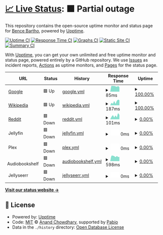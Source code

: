# [📈 Live Status](https://kockabence.github.io/upptime): <!--live status--> **🟧 Partial outage**

This repository contains the open-source uptime monitor and status page for [Bence Bartho](https://kockabence.github.io/upptime), powered by [Upptime](https://github.com/upptime/upptime).

[![Uptime CI](https://github.com/kockabence/upptime/workflows/Uptime%20CI/badge.svg)](https://github.com/kockabence/upptime/actions?query=workflow%3A%22Uptime+CI%22)
[![Response Time CI](https://github.com/kockabence/upptime/workflows/Response%20Time%20CI/badge.svg)](https://github.com/kockabence/upptime/actions?query=workflow%3A%22Response+Time+CI%22)
[![Graphs CI](https://github.com/kockabence/upptime/workflows/Graphs%20CI/badge.svg)](https://github.com/kockabence/upptime/actions?query=workflow%3A%22Graphs+CI%22)
[![Static Site CI](https://github.com/kockabence/upptime/workflows/Static%20Site%20CI/badge.svg)](https://github.com/kockabence/upptime/actions?query=workflow%3A%22Static+Site+CI%22)
[![Summary CI](https://github.com/kockabence/upptime/workflows/Summary%20CI/badge.svg)](https://github.com/kockabence/upptime/actions?query=workflow%3A%22Summary+CI%22)

With [Upptime](https://upptime.js.org), you can get your own unlimited and free uptime monitor and status page, powered entirely by a GitHub repository. We use [Issues](https://github.com/kockabence/upptime/issues) as incident reports, [Actions](https://github.com/kockabence/upptime/actions) as uptime monitors, and [Pages](https://kockabence.github.io/upptime) for the status page.

<!--start: status pages-->
<!-- This summary is generated by Upptime (https://github.com/upptime/upptime) -->
<!-- Do not edit this manually, your changes will be overwritten -->
<!-- prettier-ignore -->
| URL | Status | History | Response Time | Uptime |
| --- | ------ | ------- | ------------- | ------ |
| <img alt="" src="https://icons.duckduckgo.com/ip3/www.google.com.ico" height="13"> [Google](https://www.google.com) | 🟩 Up | [google.yml](https://github.com/kockabence/upptime/commits/HEAD/history/google.yml) | <details><summary><img alt="Response time graph" src="./graphs/google/response-time-week.png" height="20"> 85ms</summary><br><a href="https://status.bencebartho.com/history/google"><img alt="Response time 112" src="https://img.shields.io/endpoint?url=https%3A%2F%2Fraw.githubusercontent.com%2Fkockabence%2Fupptime%2FHEAD%2Fapi%2Fgoogle%2Fresponse-time.json"></a><br><a href="https://status.bencebartho.com/history/google"><img alt="24-hour response time 80" src="https://img.shields.io/endpoint?url=https%3A%2F%2Fraw.githubusercontent.com%2Fkockabence%2Fupptime%2FHEAD%2Fapi%2Fgoogle%2Fresponse-time-day.json"></a><br><a href="https://status.bencebartho.com/history/google"><img alt="7-day response time 85" src="https://img.shields.io/endpoint?url=https%3A%2F%2Fraw.githubusercontent.com%2Fkockabence%2Fupptime%2FHEAD%2Fapi%2Fgoogle%2Fresponse-time-week.json"></a><br><a href="https://status.bencebartho.com/history/google"><img alt="30-day response time 97" src="https://img.shields.io/endpoint?url=https%3A%2F%2Fraw.githubusercontent.com%2Fkockabence%2Fupptime%2FHEAD%2Fapi%2Fgoogle%2Fresponse-time-month.json"></a><br><a href="https://status.bencebartho.com/history/google"><img alt="1-year response time 112" src="https://img.shields.io/endpoint?url=https%3A%2F%2Fraw.githubusercontent.com%2Fkockabence%2Fupptime%2FHEAD%2Fapi%2Fgoogle%2Fresponse-time-year.json"></a></details> | <details><summary><a href="https://status.bencebartho.com/history/google">100.00%</a></summary><a href="https://status.bencebartho.com/history/google"><img alt="All-time uptime 100.00%" src="https://img.shields.io/endpoint?url=https%3A%2F%2Fraw.githubusercontent.com%2Fkockabence%2Fupptime%2FHEAD%2Fapi%2Fgoogle%2Fuptime.json"></a><br><a href="https://status.bencebartho.com/history/google"><img alt="24-hour uptime 100.00%" src="https://img.shields.io/endpoint?url=https%3A%2F%2Fraw.githubusercontent.com%2Fkockabence%2Fupptime%2FHEAD%2Fapi%2Fgoogle%2Fuptime-day.json"></a><br><a href="https://status.bencebartho.com/history/google"><img alt="7-day uptime 100.00%" src="https://img.shields.io/endpoint?url=https%3A%2F%2Fraw.githubusercontent.com%2Fkockabence%2Fupptime%2FHEAD%2Fapi%2Fgoogle%2Fuptime-week.json"></a><br><a href="https://status.bencebartho.com/history/google"><img alt="30-day uptime 100.00%" src="https://img.shields.io/endpoint?url=https%3A%2F%2Fraw.githubusercontent.com%2Fkockabence%2Fupptime%2FHEAD%2Fapi%2Fgoogle%2Fuptime-month.json"></a><br><a href="https://status.bencebartho.com/history/google"><img alt="1-year uptime 99.98%" src="https://img.shields.io/endpoint?url=https%3A%2F%2Fraw.githubusercontent.com%2Fkockabence%2Fupptime%2FHEAD%2Fapi%2Fgoogle%2Fuptime-year.json"></a></details>
| <img alt="" src="https://icons.duckduckgo.com/ip3/en.wikipedia.org.ico" height="13"> [Wikipedia](https://en.wikipedia.org) | 🟩 Up | [wikipedia.yml](https://github.com/kockabence/upptime/commits/HEAD/history/wikipedia.yml) | <details><summary><img alt="Response time graph" src="./graphs/wikipedia/response-time-week.png" height="20"> 187ms</summary><br><a href="https://status.bencebartho.com/history/wikipedia"><img alt="Response time 217" src="https://img.shields.io/endpoint?url=https%3A%2F%2Fraw.githubusercontent.com%2Fkockabence%2Fupptime%2FHEAD%2Fapi%2Fwikipedia%2Fresponse-time.json"></a><br><a href="https://status.bencebartho.com/history/wikipedia"><img alt="24-hour response time 234" src="https://img.shields.io/endpoint?url=https%3A%2F%2Fraw.githubusercontent.com%2Fkockabence%2Fupptime%2FHEAD%2Fapi%2Fwikipedia%2Fresponse-time-day.json"></a><br><a href="https://status.bencebartho.com/history/wikipedia"><img alt="7-day response time 187" src="https://img.shields.io/endpoint?url=https%3A%2F%2Fraw.githubusercontent.com%2Fkockabence%2Fupptime%2FHEAD%2Fapi%2Fwikipedia%2Fresponse-time-week.json"></a><br><a href="https://status.bencebartho.com/history/wikipedia"><img alt="30-day response time 156" src="https://img.shields.io/endpoint?url=https%3A%2F%2Fraw.githubusercontent.com%2Fkockabence%2Fupptime%2FHEAD%2Fapi%2Fwikipedia%2Fresponse-time-month.json"></a><br><a href="https://status.bencebartho.com/history/wikipedia"><img alt="1-year response time 217" src="https://img.shields.io/endpoint?url=https%3A%2F%2Fraw.githubusercontent.com%2Fkockabence%2Fupptime%2FHEAD%2Fapi%2Fwikipedia%2Fresponse-time-year.json"></a></details> | <details><summary><a href="https://status.bencebartho.com/history/wikipedia">100.00%</a></summary><a href="https://status.bencebartho.com/history/wikipedia"><img alt="All-time uptime 100.00%" src="https://img.shields.io/endpoint?url=https%3A%2F%2Fraw.githubusercontent.com%2Fkockabence%2Fupptime%2FHEAD%2Fapi%2Fwikipedia%2Fuptime.json"></a><br><a href="https://status.bencebartho.com/history/wikipedia"><img alt="24-hour uptime 100.00%" src="https://img.shields.io/endpoint?url=https%3A%2F%2Fraw.githubusercontent.com%2Fkockabence%2Fupptime%2FHEAD%2Fapi%2Fwikipedia%2Fuptime-day.json"></a><br><a href="https://status.bencebartho.com/history/wikipedia"><img alt="7-day uptime 100.00%" src="https://img.shields.io/endpoint?url=https%3A%2F%2Fraw.githubusercontent.com%2Fkockabence%2Fupptime%2FHEAD%2Fapi%2Fwikipedia%2Fuptime-week.json"></a><br><a href="https://status.bencebartho.com/history/wikipedia"><img alt="30-day uptime 100.00%" src="https://img.shields.io/endpoint?url=https%3A%2F%2Fraw.githubusercontent.com%2Fkockabence%2Fupptime%2FHEAD%2Fapi%2Fwikipedia%2Fuptime-month.json"></a><br><a href="https://status.bencebartho.com/history/wikipedia"><img alt="1-year uptime 100.00%" src="https://img.shields.io/endpoint?url=https%3A%2F%2Fraw.githubusercontent.com%2Fkockabence%2Fupptime%2FHEAD%2Fapi%2Fwikipedia%2Fuptime-year.json"></a></details>
| <img alt="" src="https://icons.duckduckgo.com/ip3/www.reddit.com.ico" height="13"> [Reddit](https://www.reddit.com) | 🟥 Down | [reddit.yml](https://github.com/kockabence/upptime/commits/HEAD/history/reddit.yml) | <details><summary><img alt="Response time graph" src="./graphs/reddit/response-time-week.png" height="20"> 101ms</summary><br><a href="https://status.bencebartho.com/history/reddit"><img alt="Response time 128" src="https://img.shields.io/endpoint?url=https%3A%2F%2Fraw.githubusercontent.com%2Fkockabence%2Fupptime%2FHEAD%2Fapi%2Freddit%2Fresponse-time.json"></a><br><a href="https://status.bencebartho.com/history/reddit"><img alt="24-hour response time 81" src="https://img.shields.io/endpoint?url=https%3A%2F%2Fraw.githubusercontent.com%2Fkockabence%2Fupptime%2FHEAD%2Fapi%2Freddit%2Fresponse-time-day.json"></a><br><a href="https://status.bencebartho.com/history/reddit"><img alt="7-day response time 101" src="https://img.shields.io/endpoint?url=https%3A%2F%2Fraw.githubusercontent.com%2Fkockabence%2Fupptime%2FHEAD%2Fapi%2Freddit%2Fresponse-time-week.json"></a><br><a href="https://status.bencebartho.com/history/reddit"><img alt="30-day response time 93" src="https://img.shields.io/endpoint?url=https%3A%2F%2Fraw.githubusercontent.com%2Fkockabence%2Fupptime%2FHEAD%2Fapi%2Freddit%2Fresponse-time-month.json"></a><br><a href="https://status.bencebartho.com/history/reddit"><img alt="1-year response time 128" src="https://img.shields.io/endpoint?url=https%3A%2F%2Fraw.githubusercontent.com%2Fkockabence%2Fupptime%2FHEAD%2Fapi%2Freddit%2Fresponse-time-year.json"></a></details> | <details><summary><a href="https://status.bencebartho.com/history/reddit">0.00%</a></summary><a href="https://status.bencebartho.com/history/reddit"><img alt="All-time uptime 0.00%" src="https://img.shields.io/endpoint?url=https%3A%2F%2Fraw.githubusercontent.com%2Fkockabence%2Fupptime%2FHEAD%2Fapi%2Freddit%2Fuptime.json"></a><br><a href="https://status.bencebartho.com/history/reddit"><img alt="24-hour uptime 0.00%" src="https://img.shields.io/endpoint?url=https%3A%2F%2Fraw.githubusercontent.com%2Fkockabence%2Fupptime%2FHEAD%2Fapi%2Freddit%2Fuptime-day.json"></a><br><a href="https://status.bencebartho.com/history/reddit"><img alt="7-day uptime 0.00%" src="https://img.shields.io/endpoint?url=https%3A%2F%2Fraw.githubusercontent.com%2Fkockabence%2Fupptime%2FHEAD%2Fapi%2Freddit%2Fuptime-week.json"></a><br><a href="https://status.bencebartho.com/history/reddit"><img alt="30-day uptime 0.00%" src="https://img.shields.io/endpoint?url=https%3A%2F%2Fraw.githubusercontent.com%2Fkockabence%2Fupptime%2FHEAD%2Fapi%2Freddit%2Fuptime-month.json"></a><br><a href="https://status.bencebartho.com/history/reddit"><img alt="1-year uptime 0.00%" src="https://img.shields.io/endpoint?url=https%3A%2F%2Fraw.githubusercontent.com%2Fkockabence%2Fupptime%2FHEAD%2Fapi%2Freddit%2Fuptime-year.json"></a></details>
| <img alt="" src="https://icons.duckduckgo.com/ip3/null.ico" height="13"> Jellyfin | 🟥 Down | [jellyfin.yml](https://github.com/kockabence/upptime/commits/HEAD/history/jellyfin.yml) | <details><summary><img alt="Response time graph" src="./graphs/jellyfin/response-time-week.png" height="20"> 0ms</summary><br><a href="https://status.bencebartho.com/history/jellyfin"><img alt="Response time 1606" src="https://img.shields.io/endpoint?url=https%3A%2F%2Fraw.githubusercontent.com%2Fkockabence%2Fupptime%2FHEAD%2Fapi%2Fjellyfin%2Fresponse-time.json"></a><br><a href="https://status.bencebartho.com/history/jellyfin"><img alt="24-hour response time 0" src="https://img.shields.io/endpoint?url=https%3A%2F%2Fraw.githubusercontent.com%2Fkockabence%2Fupptime%2FHEAD%2Fapi%2Fjellyfin%2Fresponse-time-day.json"></a><br><a href="https://status.bencebartho.com/history/jellyfin"><img alt="7-day response time 0" src="https://img.shields.io/endpoint?url=https%3A%2F%2Fraw.githubusercontent.com%2Fkockabence%2Fupptime%2FHEAD%2Fapi%2Fjellyfin%2Fresponse-time-week.json"></a><br><a href="https://status.bencebartho.com/history/jellyfin"><img alt="30-day response time 0" src="https://img.shields.io/endpoint?url=https%3A%2F%2Fraw.githubusercontent.com%2Fkockabence%2Fupptime%2FHEAD%2Fapi%2Fjellyfin%2Fresponse-time-month.json"></a><br><a href="https://status.bencebartho.com/history/jellyfin"><img alt="1-year response time 1606" src="https://img.shields.io/endpoint?url=https%3A%2F%2Fraw.githubusercontent.com%2Fkockabence%2Fupptime%2FHEAD%2Fapi%2Fjellyfin%2Fresponse-time-year.json"></a></details> | <details><summary><a href="https://status.bencebartho.com/history/jellyfin">0.00%</a></summary><a href="https://status.bencebartho.com/history/jellyfin"><img alt="All-time uptime 44.80%" src="https://img.shields.io/endpoint?url=https%3A%2F%2Fraw.githubusercontent.com%2Fkockabence%2Fupptime%2FHEAD%2Fapi%2Fjellyfin%2Fuptime.json"></a><br><a href="https://status.bencebartho.com/history/jellyfin"><img alt="24-hour uptime 0.00%" src="https://img.shields.io/endpoint?url=https%3A%2F%2Fraw.githubusercontent.com%2Fkockabence%2Fupptime%2FHEAD%2Fapi%2Fjellyfin%2Fuptime-day.json"></a><br><a href="https://status.bencebartho.com/history/jellyfin"><img alt="7-day uptime 0.00%" src="https://img.shields.io/endpoint?url=https%3A%2F%2Fraw.githubusercontent.com%2Fkockabence%2Fupptime%2FHEAD%2Fapi%2Fjellyfin%2Fuptime-week.json"></a><br><a href="https://status.bencebartho.com/history/jellyfin"><img alt="30-day uptime 0.00%" src="https://img.shields.io/endpoint?url=https%3A%2F%2Fraw.githubusercontent.com%2Fkockabence%2Fupptime%2FHEAD%2Fapi%2Fjellyfin%2Fuptime-month.json"></a><br><a href="https://status.bencebartho.com/history/jellyfin"><img alt="1-year uptime 44.80%" src="https://img.shields.io/endpoint?url=https%3A%2F%2Fraw.githubusercontent.com%2Fkockabence%2Fupptime%2FHEAD%2Fapi%2Fjellyfin%2Fuptime-year.json"></a></details>
| <img alt="" src="https://icons.duckduckgo.com/ip3/null.ico" height="13"> Plex | 🟥 Down | [plex.yml](https://github.com/kockabence/upptime/commits/HEAD/history/plex.yml) | <details><summary><img alt="Response time graph" src="./graphs/plex/response-time-week.png" height="20"> 0ms</summary><br><a href="https://status.bencebartho.com/history/plex"><img alt="Response time 834" src="https://img.shields.io/endpoint?url=https%3A%2F%2Fraw.githubusercontent.com%2Fkockabence%2Fupptime%2FHEAD%2Fapi%2Fplex%2Fresponse-time.json"></a><br><a href="https://status.bencebartho.com/history/plex"><img alt="24-hour response time 0" src="https://img.shields.io/endpoint?url=https%3A%2F%2Fraw.githubusercontent.com%2Fkockabence%2Fupptime%2FHEAD%2Fapi%2Fplex%2Fresponse-time-day.json"></a><br><a href="https://status.bencebartho.com/history/plex"><img alt="7-day response time 0" src="https://img.shields.io/endpoint?url=https%3A%2F%2Fraw.githubusercontent.com%2Fkockabence%2Fupptime%2FHEAD%2Fapi%2Fplex%2Fresponse-time-week.json"></a><br><a href="https://status.bencebartho.com/history/plex"><img alt="30-day response time 0" src="https://img.shields.io/endpoint?url=https%3A%2F%2Fraw.githubusercontent.com%2Fkockabence%2Fupptime%2FHEAD%2Fapi%2Fplex%2Fresponse-time-month.json"></a><br><a href="https://status.bencebartho.com/history/plex"><img alt="1-year response time 834" src="https://img.shields.io/endpoint?url=https%3A%2F%2Fraw.githubusercontent.com%2Fkockabence%2Fupptime%2FHEAD%2Fapi%2Fplex%2Fresponse-time-year.json"></a></details> | <details><summary><a href="https://status.bencebartho.com/history/plex">0.00%</a></summary><a href="https://status.bencebartho.com/history/plex"><img alt="All-time uptime 0.00%" src="https://img.shields.io/endpoint?url=https%3A%2F%2Fraw.githubusercontent.com%2Fkockabence%2Fupptime%2FHEAD%2Fapi%2Fplex%2Fuptime.json"></a><br><a href="https://status.bencebartho.com/history/plex"><img alt="24-hour uptime 0.00%" src="https://img.shields.io/endpoint?url=https%3A%2F%2Fraw.githubusercontent.com%2Fkockabence%2Fupptime%2FHEAD%2Fapi%2Fplex%2Fuptime-day.json"></a><br><a href="https://status.bencebartho.com/history/plex"><img alt="7-day uptime 0.00%" src="https://img.shields.io/endpoint?url=https%3A%2F%2Fraw.githubusercontent.com%2Fkockabence%2Fupptime%2FHEAD%2Fapi%2Fplex%2Fuptime-week.json"></a><br><a href="https://status.bencebartho.com/history/plex"><img alt="30-day uptime 0.00%" src="https://img.shields.io/endpoint?url=https%3A%2F%2Fraw.githubusercontent.com%2Fkockabence%2Fupptime%2FHEAD%2Fapi%2Fplex%2Fuptime-month.json"></a><br><a href="https://status.bencebartho.com/history/plex"><img alt="1-year uptime 0.00%" src="https://img.shields.io/endpoint?url=https%3A%2F%2Fraw.githubusercontent.com%2Fkockabence%2Fupptime%2FHEAD%2Fapi%2Fplex%2Fuptime-year.json"></a></details>
| <img alt="" src="https://icons.duckduckgo.com/ip3/null.ico" height="13"> Audiobookshelf | 🟥 Down | [audiobookshelf.yml](https://github.com/kockabence/upptime/commits/HEAD/history/audiobookshelf.yml) | <details><summary><img alt="Response time graph" src="./graphs/audiobookshelf/response-time-week.png" height="20"> 598ms</summary><br><a href="https://status.bencebartho.com/history/audiobookshelf"><img alt="Response time 1636" src="https://img.shields.io/endpoint?url=https%3A%2F%2Fraw.githubusercontent.com%2Fkockabence%2Fupptime%2FHEAD%2Fapi%2Faudiobookshelf%2Fresponse-time.json"></a><br><a href="https://status.bencebartho.com/history/audiobookshelf"><img alt="24-hour response time 549" src="https://img.shields.io/endpoint?url=https%3A%2F%2Fraw.githubusercontent.com%2Fkockabence%2Fupptime%2FHEAD%2Fapi%2Faudiobookshelf%2Fresponse-time-day.json"></a><br><a href="https://status.bencebartho.com/history/audiobookshelf"><img alt="7-day response time 598" src="https://img.shields.io/endpoint?url=https%3A%2F%2Fraw.githubusercontent.com%2Fkockabence%2Fupptime%2FHEAD%2Fapi%2Faudiobookshelf%2Fresponse-time-week.json"></a><br><a href="https://status.bencebartho.com/history/audiobookshelf"><img alt="30-day response time 719" src="https://img.shields.io/endpoint?url=https%3A%2F%2Fraw.githubusercontent.com%2Fkockabence%2Fupptime%2FHEAD%2Fapi%2Faudiobookshelf%2Fresponse-time-month.json"></a><br><a href="https://status.bencebartho.com/history/audiobookshelf"><img alt="1-year response time 1636" src="https://img.shields.io/endpoint?url=https%3A%2F%2Fraw.githubusercontent.com%2Fkockabence%2Fupptime%2FHEAD%2Fapi%2Faudiobookshelf%2Fresponse-time-year.json"></a></details> | <details><summary><a href="https://status.bencebartho.com/history/audiobookshelf">0.00%</a></summary><a href="https://status.bencebartho.com/history/audiobookshelf"><img alt="All-time uptime 60.13%" src="https://img.shields.io/endpoint?url=https%3A%2F%2Fraw.githubusercontent.com%2Fkockabence%2Fupptime%2FHEAD%2Fapi%2Faudiobookshelf%2Fuptime.json"></a><br><a href="https://status.bencebartho.com/history/audiobookshelf"><img alt="24-hour uptime 0.00%" src="https://img.shields.io/endpoint?url=https%3A%2F%2Fraw.githubusercontent.com%2Fkockabence%2Fupptime%2FHEAD%2Fapi%2Faudiobookshelf%2Fuptime-day.json"></a><br><a href="https://status.bencebartho.com/history/audiobookshelf"><img alt="7-day uptime 0.00%" src="https://img.shields.io/endpoint?url=https%3A%2F%2Fraw.githubusercontent.com%2Fkockabence%2Fupptime%2FHEAD%2Fapi%2Faudiobookshelf%2Fuptime-week.json"></a><br><a href="https://status.bencebartho.com/history/audiobookshelf"><img alt="30-day uptime 0.00%" src="https://img.shields.io/endpoint?url=https%3A%2F%2Fraw.githubusercontent.com%2Fkockabence%2Fupptime%2FHEAD%2Fapi%2Faudiobookshelf%2Fuptime-month.json"></a><br><a href="https://status.bencebartho.com/history/audiobookshelf"><img alt="1-year uptime 60.13%" src="https://img.shields.io/endpoint?url=https%3A%2F%2Fraw.githubusercontent.com%2Fkockabence%2Fupptime%2FHEAD%2Fapi%2Faudiobookshelf%2Fuptime-year.json"></a></details>
| <img alt="" src="https://icons.duckduckgo.com/ip3/null.ico" height="13"> Jellyseerr | 🟥 Down | [jellyseerr.yml](https://github.com/kockabence/upptime/commits/HEAD/history/jellyseerr.yml) | <details><summary><img alt="Response time graph" src="./graphs/jellyseerr/response-time-week.png" height="20"> 0ms</summary><br><a href="https://status.bencebartho.com/history/jellyseerr"><img alt="Response time 2616" src="https://img.shields.io/endpoint?url=https%3A%2F%2Fraw.githubusercontent.com%2Fkockabence%2Fupptime%2FHEAD%2Fapi%2Fjellyseerr%2Fresponse-time.json"></a><br><a href="https://status.bencebartho.com/history/jellyseerr"><img alt="24-hour response time 0" src="https://img.shields.io/endpoint?url=https%3A%2F%2Fraw.githubusercontent.com%2Fkockabence%2Fupptime%2FHEAD%2Fapi%2Fjellyseerr%2Fresponse-time-day.json"></a><br><a href="https://status.bencebartho.com/history/jellyseerr"><img alt="7-day response time 0" src="https://img.shields.io/endpoint?url=https%3A%2F%2Fraw.githubusercontent.com%2Fkockabence%2Fupptime%2FHEAD%2Fapi%2Fjellyseerr%2Fresponse-time-week.json"></a><br><a href="https://status.bencebartho.com/history/jellyseerr"><img alt="30-day response time 0" src="https://img.shields.io/endpoint?url=https%3A%2F%2Fraw.githubusercontent.com%2Fkockabence%2Fupptime%2FHEAD%2Fapi%2Fjellyseerr%2Fresponse-time-month.json"></a><br><a href="https://status.bencebartho.com/history/jellyseerr"><img alt="1-year response time 2616" src="https://img.shields.io/endpoint?url=https%3A%2F%2Fraw.githubusercontent.com%2Fkockabence%2Fupptime%2FHEAD%2Fapi%2Fjellyseerr%2Fresponse-time-year.json"></a></details> | <details><summary><a href="https://status.bencebartho.com/history/jellyseerr">0.00%</a></summary><a href="https://status.bencebartho.com/history/jellyseerr"><img alt="All-time uptime 44.98%" src="https://img.shields.io/endpoint?url=https%3A%2F%2Fraw.githubusercontent.com%2Fkockabence%2Fupptime%2FHEAD%2Fapi%2Fjellyseerr%2Fuptime.json"></a><br><a href="https://status.bencebartho.com/history/jellyseerr"><img alt="24-hour uptime 0.00%" src="https://img.shields.io/endpoint?url=https%3A%2F%2Fraw.githubusercontent.com%2Fkockabence%2Fupptime%2FHEAD%2Fapi%2Fjellyseerr%2Fuptime-day.json"></a><br><a href="https://status.bencebartho.com/history/jellyseerr"><img alt="7-day uptime 0.00%" src="https://img.shields.io/endpoint?url=https%3A%2F%2Fraw.githubusercontent.com%2Fkockabence%2Fupptime%2FHEAD%2Fapi%2Fjellyseerr%2Fuptime-week.json"></a><br><a href="https://status.bencebartho.com/history/jellyseerr"><img alt="30-day uptime 0.00%" src="https://img.shields.io/endpoint?url=https%3A%2F%2Fraw.githubusercontent.com%2Fkockabence%2Fupptime%2FHEAD%2Fapi%2Fjellyseerr%2Fuptime-month.json"></a><br><a href="https://status.bencebartho.com/history/jellyseerr"><img alt="1-year uptime 44.98%" src="https://img.shields.io/endpoint?url=https%3A%2F%2Fraw.githubusercontent.com%2Fkockabence%2Fupptime%2FHEAD%2Fapi%2Fjellyseerr%2Fuptime-year.json"></a></details>

<!--end: status pages-->

[**Visit our status website →**](https://kockabence.github.io/upptime)

## 📄 License

- Powered by: [Upptime](https://github.com/upptime/upptime)
- Code: [MIT](./LICENSE) © [Anand Chowdhary](https://anandchowdhary.com), supported by [Pabio](https://pabio.com)
- Data in the `./history` directory: [Open Database License](https://opendatacommons.org/licenses/odbl/1-0/)
